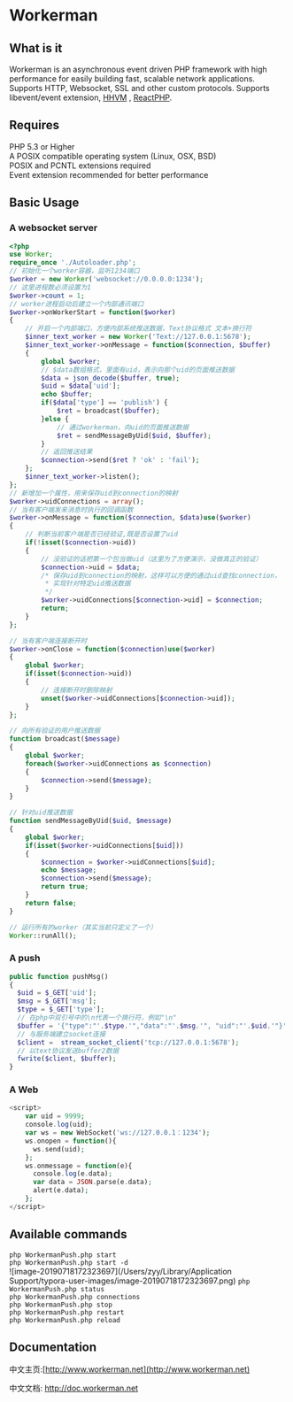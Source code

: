 # Workerman
## What is it
Workerman is an asynchronous event driven PHP framework with high performance for easily building fast, scalable network applications. Supports HTTP, Websocket, SSL and other custom protocols. Supports libevent/event extension, [HHVM](https://github.com/facebook/hhvm) , [ReactPHP](https://github.com/reactphp/react).

## Requires
PHP 5.3 or Higher  
A POSIX compatible operating system (Linux, OSX, BSD)  
POSIX and PCNTL extensions required   
Event extension recommended for better performance  

## Basic Usage

### A websocket server 
```php
<?php
use Worker;
require_once './Autoloader.php';
// 初始化一个worker容器，监听1234端口
$worker = new Worker('websocket://0.0.0.0:1234');
// 这里进程数必须设置为1
$worker->count = 1;
// worker进程启动后建立一个内部通讯端口
$worker->onWorkerStart = function($worker)
{
    // 开启一个内部端口，方便内部系统推送数据，Text协议格式 文本+换行符
    $inner_text_worker = new Worker('Text://127.0.0.1:5678');
    $inner_text_worker->onMessage = function($connection, $buffer)
    {
        global $worker;
        // $data数组格式，里面有uid，表示向那个uid的页面推送数据
        $data = json_decode($buffer, true);
        $uid = $data['uid'];
        echo $buffer;
        if($data['type'] == 'publish') {
            $ret = broadcast($buffer);
        }else {
            // 通过workerman，向uid的页面推送数据
            $ret = sendMessageByUid($uid, $buffer);
        }
        // 返回推送结果
        $connection->send($ret ? 'ok' : 'fail');
    };
    $inner_text_worker->listen();
};
// 新增加一个属性，用来保存uid到connection的映射
$worker->uidConnections = array();
// 当有客户端发来消息时执行的回调函数
$worker->onMessage = function($connection, $data)use($worker)
{
    // 判断当前客户端是否已经验证,既是否设置了uid
    if(!isset($connection->uid))
    {
        // 没验证的话把第一个包当做uid（这里为了方便演示，没做真正的验证）
        $connection->uid = $data;
        /* 保存uid到connection的映射，这样可以方便的通过uid查找connection，
         * 实现针对特定uid推送数据
         */
        $worker->uidConnections[$connection->uid] = $connection;
        return;
    }
};

// 当有客户端连接断开时
$worker->onClose = function($connection)use($worker)
{
    global $worker;
    if(isset($connection->uid))
    {
        // 连接断开时删除映射
        unset($worker->uidConnections[$connection->uid]);
    }
};

// 向所有验证的用户推送数据
function broadcast($message)
{
    global $worker;
    foreach($worker->uidConnections as $connection)
    {
        $connection->send($message);
    }
}

// 针对uid推送数据
function sendMessageByUid($uid, $message)
{
    global $worker;
    if(isset($worker->uidConnections[$uid]))
    {
        $connection = $worker->uidConnections[$uid];
        echo $message;
        $connection->send($message);
        return true;
    }
    return false;
}

// 运行所有的worker（其实当前只定义了一个）
Worker::runAll();

```

### A push 
```php
public function pushMsg()
{
  $uid = $_GET['uid'];
  $msg = $_GET['msg'];
  $type = $_GET['type'];
  // 在php中双引号中的\n代表一个换行符，例如"\n"
  $buffer = '{"type":"'.$type.'","data":"'.$msg.'", "uid":"'.$uid.'"}'."\n";
  // 与服务端建立socket连接
  $client =  stream_socket_client('tcp://127.0.0.1:5678');
  // 以text协议发送buffer2数据
  fwrite($client, $buffer);
}
```

### A Web

```php
<script>
    var uid = 9999;
    console.log(uid);
    var ws = new WebSocket('ws://127.0.0.1：1234');
    ws.onopen = function(){
      ws.send(uid);
    };
    ws.onmessage = function(e){
      console.log(e.data);
      var data = JSON.parse(e.data);
      alert(e.data);
    };
</script>
```

## Available commands
```php WorkermanPush.php start  ```  
```php WorkermanPush.php start -d  ```  
![image-20190718172323697](/Users/zyy/Library/Application Support/typora-user-images/image-20190718172323697.png)
```php WorkermanPush.php status  ```  
```php WorkermanPush.php connections```  
```php WorkermanPush.php stop  ```  
```php WorkermanPush.php restart  ```  
```php WorkermanPush.php reload  ```  

## Documentation

中文主页:[http://www.workerman.net](http://www.workerman.net)

中文文档: http://doc.workerman.net
